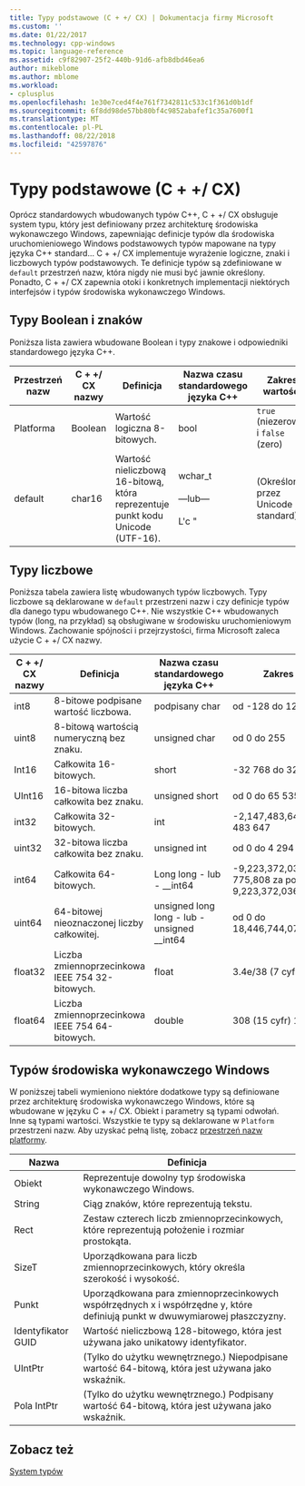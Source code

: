 ```yaml
---
title: Typy podstawowe (C + +/ CX) | Dokumentacja firmy Microsoft
ms.custom: ''
ms.date: 01/22/2017
ms.technology: cpp-windows
ms.topic: language-reference
ms.assetid: c9f82907-25f2-440b-91d6-afb8dbd46ea6
author: mikeblome
ms.author: mblome
ms.workload:
- cplusplus
ms.openlocfilehash: 1e30e7ced4f4e761f7342811c533c1f361d0b1df
ms.sourcegitcommit: 6f8dd98de57bb80bf4c9852abafef1c35a7600f1
ms.translationtype: MT
ms.contentlocale: pl-PL
ms.lasthandoff: 08/22/2018
ms.locfileid: "42597876"
---
```

# <a name="fundamental-types-ccx"></a>Typy podstawowe (C + +/ CX)
Oprócz standardowych wbudowanych typów C++, C + +/ CX obsługuje system typu, który jest definiowany przez architekturę środowiska wykonawczego Windows, zapewniając definicje typów dla środowiska uruchomieniowego Windows podstawowych typów mapowane na typy języka C++ standard... C + +/ CX implementuje wyrażenie logiczne, znaki i liczbowych typów podstawowych. Te definicje typów są zdefiniowane w `default` przestrzeń nazw, która nigdy nie musi być jawnie określony. Ponadto, C + +/ CX zapewnia otoki i konkretnych implementacji niektórych interfejsów i typów środowiska wykonawczego Windows.  
  
## <a name="boolean-and-character-types"></a>Typy Boolean i znaków  
 Poniższa lista zawiera wbudowane Boolean i typy znakowe i odpowiedniki standardowego języka C++.  
  
|Przestrzeń nazw|C + +/ CX nazwy|Definicja|Nazwa czasu standardowego języka C++|Zakres wartości|  
|---------------|-----------------------------------------------------------------------|----------------|-------------------------|---------------------|  
|Platforma|Boolean|Wartość logiczna 8-bitowych.|bool|`true` (niezerową) i `false` (zero)|  
|default|char16|Wartość nieliczbową 16-bitową, która reprezentuje punkt kodu Unicode (UTF-16).|wchar_t<br /><br /> —lub—<br /><br /> L'c "|(Określony przez Unicode standard)|  
  
## <a name="numeric-types"></a>Typy liczbowe  
 Poniższa tabela zawiera listę wbudowanych typów liczbowych. Typy liczbowe są deklarowane w `default` przestrzeni nazw i czy definicje typów dla danego typu wbudowanego C++. Nie wszystkie C++ wbudowanych typów (long, na przykład) są obsługiwane w środowisku uruchomieniowym Windows. Zachowanie spójności i przejrzystości, firma Microsoft zaleca użycie C + +/ CX nazwy.  
  
|C + +/ CX nazwy|Definicja|Nazwa czasu standardowego języka C++|Zakres wartości|  
|-----------------------------------------------------------------------|----------------|-------------------------|---------------------|  
|int8|8-bitowe podpisane wartość liczbowa.|podpisany char|od -128 do 127|  
|uint8|8-bitową wartością numeryczną bez znaku.|unsigned char|od 0 do 255|  
|Int16|Całkowita 16-bitowych.|short|-32 768 do 32 767|  
|UInt16|16-bitowa liczba całkowita bez znaku.|unsigned short|od 0 do 65 535|  
|int32|Całkowita 32-bitowych.|int|-2,147,483,648 do 2 147 483 647|  
|uint32|32-bitowa liczba całkowita bez znaku.|unsigned int|od 0 do 4 294 967 295|  
|int64|Całkowita 64-bitowych.|Long long - lub - __int64|-9,223,372,036,854, 775,808 za pośrednictwem 9,223,372,036,854,775,807|  
|uint64|64-bitowej nieoznaczonej liczby całkowitej.|unsigned long long - lub - unsigned __int64|od 0 do 18,446,744,073,709,551,615|  
|float32|Liczba zmiennoprzecinkowa IEEE 754 32-bitowych.|float|3.4e/38 (7 cyfr)|  
|float64|Liczba zmiennoprzecinkowa IEEE 754 64-bitowych.|double|308 (15 cyfr) 1, 7e|  
  
## <a name="windows-runtime-types"></a>Typów środowiska wykonawczego Windows  
 W poniższej tabeli wymieniono niektóre dodatkowe typy są definiowane przez architekturę środowiska wykonawczego Windows, które są wbudowane w języku C + +/ CX. Obiekt i parametry są typami odwołań. Inne są typami wartości. Wszystkie te typy są deklarowane w `Platform` przestrzeni nazw. Aby uzyskać pełną listę, zobacz [przestrzeń nazw platformy](../cppcx/platform-namespace-c-cx.md).  
  
|Nazwa|Definicja|  
|----------|----------------|  
|Obiekt|Reprezentuje dowolny typ środowiska wykonawczego Windows.|  
|String|Ciąg znaków, które reprezentują tekstu.|  
|Rect|Zestaw czterech liczb zmiennoprzecinkowych, które reprezentują położenie i rozmiar prostokąta.|  
|SizeT|Uporządkowana para liczb zmiennoprzecinkowych, który określa szerokość i wysokość.|  
|Punkt|Uporządkowana para zmiennoprzecinkowych współrzędnych x i współrzędne y, które definiują punkt w dwuwymiarowej płaszczyzny.|  
|Identyfikator GUID|Wartość nieliczbową 128-bitowego, która jest używana jako unikatowy identyfikator.|  
|UIntPtr|(Tylko do użytku wewnętrznego.) Niepodpisane wartość 64-bitową, która jest używana jako wskaźnik.|  
|Pola IntPtr|(Tylko do użytku wewnętrznego.)  Podpisany wartość 64-bitową, która jest używana jako wskaźnik.|  
  
## <a name="see-also"></a>Zobacz też  
 [System typów](../cppcx/type-system-c-cx.md)